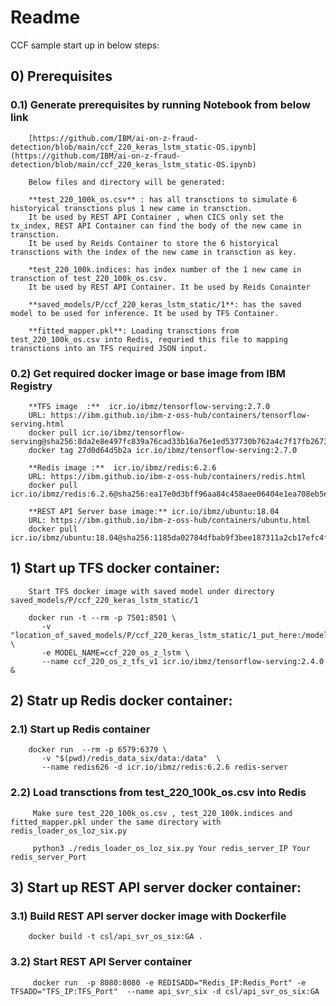 
# Readme
CCF sample start up in below steps:

##  0)  Prerequisites
### 0.1) Generate prerequisites by running Notebook from below link
        [https://github.com/IBM/ai-on-z-fraud-detection/blob/main/ccf_220_keras_lstm_static-OS.ipynb](https://github.com/IBM/ai-on-z-fraud-detection/blob/main/ccf_220_keras_lstm_static-OS.ipynb)

        Below files and directory will be generated:
         
        **test_220_100k_os.csv** : has all transctions to simulate 6 historyical transctions plus 1 new came in transction. 
        It be used by REST API Container , when CICS only set the tx_index, REST API Container can find the body of the new came in transction.
        It be used by Reids Container to store the 6 historyical transctions with the index of the new came in transction as key.
         
        *test_220_100k.indices: has index number of the 1 new came in transction of test_220_100k_os.csv. 
        It be used by REST API Container. It be used by Reids Conainter

        **saved_models/P/ccf_220_keras_lstm_static/1**: has the saved model to be used for inference. It be used by TFS Container.
         
        **fitted_mapper.pkl**: Loading transctions from test_220_100k_os.csv into Redis, requried this file to mapping transctions into an TFS required JSON input.

### 0.2) Get required docker image or base image from IBM Registry

        **TFS image  :**  icr.io/ibmz/tensorflow-serving:2.7.0
        URL: https://ibm.github.io/ibm-z-oss-hub/containers/tensorflow-serving.html
        docker pull icr.io/ibmz/tensorflow-serving@sha256:8da2e8e497fc839a76cad33b16a76e1ed537730b762a4c7f17fb2673e27fcf55 
        docker tag 27d0d64d5b2a icr.io/ibmz/tensorflow-serving:2.7.0

        **Redis image :**  icr.io/ibmz/redis:6.2.6
        URL: https://ibm.github.io/ibm-z-oss-hub/containers/redis.html
        docker pull icr.io/ibmz/redis:6.2.6@sha256:ea17e0d3bff96aa84c458aee06404e1ea708eb5edc094bb47e38652ae7583f69

        **REST API Server base image:** icr.io/ibmz/ubuntu:18.04
        URL: https://ibm.github.io/ibm-z-oss-hub/containers/ubuntu.html
        docker pull icr.io/ibmz/ubuntu:18.04@sha256:1185da02784dfbab9f3bee187311a2cb17efc4f8c027803a3c6b4a442a120e5c 


##  1)  Start up TFS docker container:

        Start TFS docker image with saved model under directory saved_models/P/ccf_220_keras_lstm_static/1 
        
        docker run -t --rm -p 7501:8501 \
           -v "location_of_saved_models/P/ccf_220_keras_lstm_static/1_put_here:/models/ccf_220_os_z_lstm" \
           -e MODEL_NAME=ccf_220_os_z_lstm \
           --name ccf_220_os_z_tfs_v1 icr.io/ibmz/tensorflow-serving:2.4.0 &

##  2) Statr up Redis docker container:

### 2.1) Start up Redis container

        docker run  --rm -p 6579:6379 \
           -v "$(pwd)/redis_data_six/data:/data"  \
           --name redis626 -d icr.io/ibmz/redis:6.2.6 redis-server 

### 2.2) Load transctions from test_220_100k_os.csv into Redis

         Make sure test_220_100k_os.csv , test_220_100k.indices and fitted_mapper.pkl under the same directory with redis_loader_os_loz_six.py

         python3 ./redis_loader_os_loz_six.py Your redis_server_IP Your redis_server_Port


##  3) Start up REST API server docker container:

### 3.1) Build REST API server docker image with Dockerfile
        
        docker build -t csl/api_svr_os_six:GA .    

### 3.2) Start REST API Server container 

         docker run  -p 8080:8080 -e REDISADD="Redis_IP:Redis_Port" -e TFSADD="TFS_IP:TFS_Port"  --name api_svr_six -d csl/api_svr_os_six:GA  
